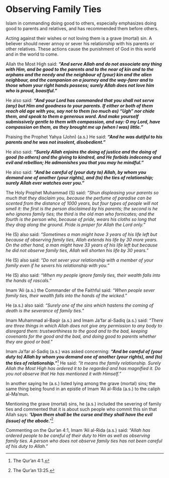 Observing Family Ties
=====================

Islam in commanding doing good to others, especially emphasizes doing
good to parents and relatives, and has recommended them before others.

Acting against their wishes or not loving them is a grave (mortal) sin.
A believer should never annoy or sever his relationship with his parents
or other relatives. These actions cause the punishment of God in this
world and in the world to come.

Allah the Most High said: ***“And serve Allah and do not associate any
thing with Him, and be good to the parents and to the near of kin and to
the orphans and the needy and the neighbour of (your) kin and the alien
neighbour, and the companion on a journey and the way-farer and to those
whom your right hands possess; surely Allah does not love him who is
proud, boastful.”***

He also said: ***“And your Lord has commanded that you shall not serve
(any) but Him and goodness to your parents. If either or both of them
reach old age with you, say not to them (so much as) “Ugh” nor chide
them, and speak to them a generous word. And make yourself***
***submissively gentle to them with compassion, and say: O my Lord, have
compassion on them, as they brought me up (when I was) little.”***

Praising the Prophet Yahya (John) (a.s.) He said: ***“And he was dutiful
to his parents and he was not insolent, disobedient.”***

He also said: ***“Surely Allah enjoins the doing of justice and the
doing of good (to others) and the giving to kindred, and He forbids
indecency and evil and rebellion; He admonishes you that you may he
mindful.”***

He also said: ***“And be careful of (your duty to) Allah, by whom you
demand one of another (your rights), and (to) the ties of relationship;
surely Allah ever watches over you.”***

The Holy Prophet Muhammad (S) said: *“Shun displeasing your parents so
much that they disclaim you, because the perfume of paradise can be
scented from the distance of 1000 years, but four types of people will
not smell it: the first is the person disclaimed by his parents; the
second is he who ignores family ties; the third is the old man who
fornicates; and the fourth is the person who, because of pride, wears
his cloths so long that they drag along the ground. Pride is proper for
Allah the Lord only.”*

He (S) also said: *“Sometimes a man might have 3 years of his life left
but because of observing family ties, Allah extends his life by 30 more
years. On the other hand, a man might have 33 years of his life left but
because he did not observe family ties, Allah will shorten his life by
30 years.”*

He (S) also said: *“Do not sever your relationship with a member of your
family even if he severs his relationship with you.”*

He (S) also said: *“When my people ignore family ties, their wealth
falls into the hands of rascals.”*

Imam ‘Ali (a.s.) the Commander of the Faithful said: *“When people sever
family ties, their wealth falls into the hands of the wicked.”*

He (a.s.) also said: *“Surely one of the sins which hastens the coming
of death is the severance of family ties.”*

Imam Muhammad al-Baqir (a.s.) and Imam Ja’far al-Sadiq (a.s.) said:
*“There are three things in which Allah does not give any permission to
any body to disregard them: trustworthiness to the good and to the bad,
keeping covenants for the good and the bad, and doing good to parents
whether they are good or bad.”*

Imam Ja’far al-Sadiq (a.s.) was asked concerning: ***“And be careful of
(your duty to) Allah by whom you demand one of another (your rights),
and (to) the ties of relationship.”***[^1] He said: *“It means the
family relationship. Surely Allah the Most High has ordered it to be
regarded and has magnified it. Do you not observe that He has mentioned
it with Himself.”*

In another saying he (a.s.) listed lying among the grave (mortal) sins;
the same thing being found in an epistle of Imam ‘Ali al-Rida (a.s.) to
the caliph al-Ma’mun.

Mentioning the grave (mortal) sins, he (a.s.) included the severing of
family ties and commented that it is about such people who commit this
sin that Allah says: ***‘Upon them shall be the curse and they shall
have the evil (issue) of the abode.’***[^2]

Commenting on the Qur’an 4:1, Imam ‘Ali al-Rida (a.s.) said: *“Allah has
ordered people to be careful of their duty to Him as well as observing
family ties. A person who does not observe family ties has not been
careful of his duty to Allah.”*

[^1]: The Qur’an 4:1.

[^2]: The Qur’an 13:25.


